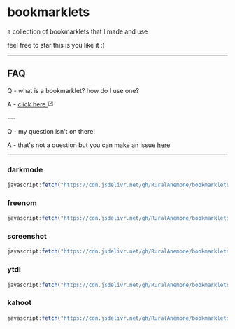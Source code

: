 # bookmarklets
a collection of bookmarklets that I made and use

feel free to star this is you like it :)

---

## FAQ
Q - what is a bookmarklet? how do I use one?

A - [click here <img alt="'open in new tab' button" src="https://raw.githubusercontent.com/RuralAnemone/bookmarklets/main/.github/storage/open-in-new.svg" style="width:1em;height:1em;"/>](https://github.com/RuralAnemone/bookmarklets/tree/main/about#about-bookmarklets)

\-\-\-

Q - my question isn't on there!

A - that's not a question but you can make an issue [here](issues/)

---

### darkmode
```js
javascript:fetch("https://cdn.jsdelivr.net/gh/RuralAnemone/bookmarklets/public/darkmode.js").then((data=>data.text())).catch((e=>alert(e))).then((text=>eval(text))).catch((e=>alert(e)));
```

### freenom
```js
javascript:fetch("https://cdn.jsdelivr.net/gh/RuralAnemone/bookmarklets/public/freenom.js").then((data=>data.text())).catch((e=>alert(e))).then((text=>eval(text))).catch((e=>alert(e)));
```

### screenshot
```js
javascript:fetch("https://cdn.jsdelivr.net/gh/RuralAnemone/bookmarklets/public/screenshot.js").then((data=>data.text())).catch((e=>alert(e))).then((text=>eval(text))).catch((e=>alert(e)));
```

### ytdl
```js
javascript:fetch("https://cdn.jsdelivr.net/gh/RuralAnemone/bookmarklets/public/ytdl.js").then((data=>data.text())).catch((e=>alert(e))).then((text=>eval(text))).catch((e=>alert(e)));
```

### kahoot
```js
javascript:fetch("https://cdn.jsdelivr.net/gh/RuralAnemone/bookmarklets/public/kahoot.js").then((data=>data.text())).catch((e=>alert(e))).then((text=>eval(text))).catch((e=>alert(e)));
```